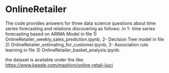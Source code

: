 # OnlineRetailer

The code provides answers for three data science questions about time series forecasting and relations discovering as follows: /n
1- time series forecasting based on  ARIMA Model in file 1) OnlineRetailer_weekly_sales_prediction.ipynb,
2- Decision Tree model in file 2) OnlineRetailer_estimating_for_customer.ipynb,
3- Association rule learning in file 3) OnlineRetailer_basket_analysis.ipynb.

the dataset is available under the like: https://www.kaggle.com/mashlyn/online-retail-iiuci
